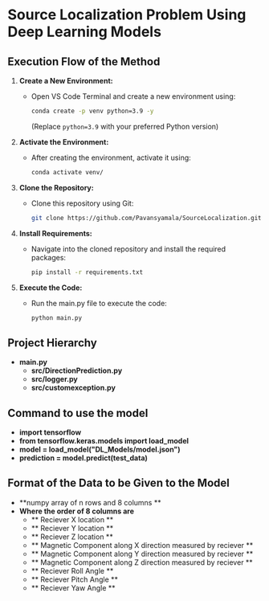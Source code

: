 # Source Localization Problem Using Deep Learning Models

## Execution Flow of the Method

1. **Create a New Environment:**
   - Open VS Code Terminal and create a new environment using:
     ```bash
     conda create -p venv python=3.9 -y
     ```
     (Replace `python=3.9` with your preferred Python version)

2. **Activate the Environment:**
   - After creating the environment, activate it using:
     ```bash
     conda activate venv/
     ```

3. **Clone the Repository:**
   - Clone this repository using Git:
     ```bash
     git clone https://github.com/Pavansyamala/SourceLocalization.git
     ```

4. **Install Requirements:**
   - Navigate into the cloned repository and install the required packages:
     ```bash
     pip install -r requirements.txt
     ```

5. **Execute the Code:**
   - Run the main.py file to execute the code:
     ```bash
     python main.py
     ```

## Project Hierarchy

- **main.py**
  - **src/DirectionPrediction.py**
  - **src/logger.py**
  - **src/customexception.py**

## Command to use the model 
-  **import tensorflow**
-  **from tensorflow.keras.models import load_model**
-  **model = load_model("DL_Models/model.json")**
-  **prediction = model.predict(test_data)**

## Format of the Data to be Given to the Model 

- **numpy array of n rows and 8 columns **
- **Where the order of 8 columns are**
  - ** Reciever X location ** 
  - ** Reciever Y location ** 
  - ** Reciever Z location ** 
  - ** Magnetic Component along X direction measured by reciever **
  - ** Magnetic Component along Y direction measured by reciever **
  - ** Magnetic Component along Z direction measured by reciever ** 
  - ** Reciever Roll Angle **
  - ** Reciever Pitch Angle **
  - ** Reciever Yaw Angle **
